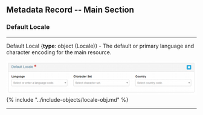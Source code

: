 ## Metadata Record -- Main Section
### Default Locale
---

<span class="md-element">Default Local</span> <i class="fa fa-asterisk required" title="Required"> </i> {**type**: object (<span class="md-panel">Locale</span>)} - The default or primary language and character encoding for the main resource.

![Locale Panel](/assets/reference/edit-objects/locale-default.png) 
{% include "../include-objects/locale-obj.md" %}

---